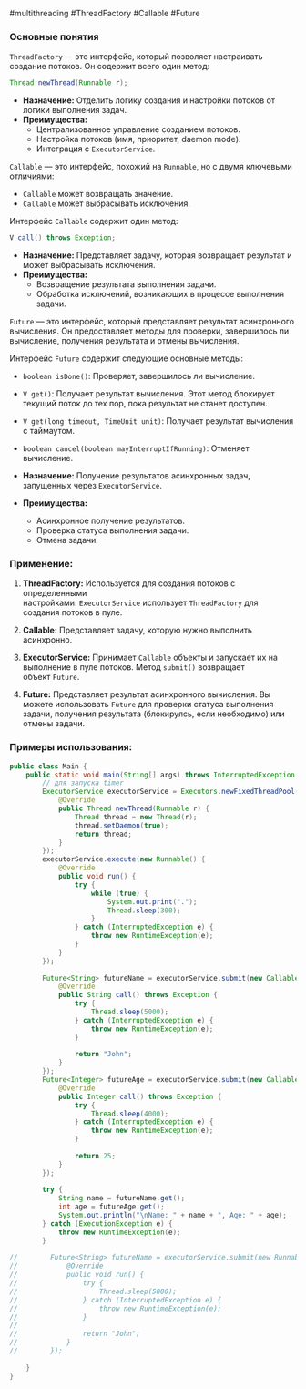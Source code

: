 #multithreading #ThreadFactory #Callable #Future
### Основные понятия

`ThreadFactory` — это интерфейс, который позволяет настраивать создание потоков. Он содержит всего один метод:

```java
Thread newThread(Runnable r);
```
- **Назначение:** Отделить логику создания и настройки потоков от логики выполнения задач.
- **Преимущества:**
    - Централизованное управление созданием потоков.
    - Настройка потоков (имя, приоритет, daemon mode).
    - Интеграция с `ExecutorService`.

`Callable` — это интерфейс, похожий на `Runnable`, но с двумя ключевыми отличиями:

- `Callable` может возвращать значение.
- `Callable` может выбрасывать исключения.

Интерфейс `Callable` содержит один метод:

```java
V call() throws Exception;
```
- **Назначение:** Представляет задачу, которая возвращает результат и может выбрасывать исключения.
- **Преимущества:**
    - Возвращение результата выполнения задачи.
    - Обработка исключений, возникающих в процессе выполнения задачи.

`Future` — это интерфейс, который представляет результат асинхронного вычисления. Он предоставляет методы для проверки, завершилось ли вычисление, получения результата и отмены вычисления.

Интерфейс `Future` содержит следующие основные методы:

- `boolean isDone()`: Проверяет, завершилось ли вычисление.
- `V get()`: Получает результат вычисления. Этот метод блокирует текущий поток до тех пор, пока результат не станет доступен.
- `V get(long timeout, TimeUnit unit)`: Получает результат вычисления с таймаутом.
- `boolean cancel(boolean mayInterruptIfRunning)`: Отменяет вычисление.

- **Назначение:** Получение результатов асинхронных задач, запущенных через `ExecutorService`.
    
- **Преимущества:**
    - Асинхронное получение результатов.
    - Проверка статуса выполнения задачи.
    - Отмена задачи.

### Применение:

1. **ThreadFactory:** Используется для создания потоков с определенными настройками. `ExecutorService` использует `ThreadFactory` для создания потоков в пуле.
    
2. **Callable:** Представляет задачу, которую нужно выполнить асинхронно.
    
3. **ExecutorService:** Принимает `Callable` объекты и запускает их на выполнение в пуле потоков. Метод `submit()` возвращает объект `Future`.
    
4. **Future:** Представляет результат асинхронного вычисления. Вы можете использовать `Future` для проверки статуса выполнения задачи, получения результата (блокируясь, если необходимо) или отмены задачи.

### Примеры использования:

```java
public class Main {  
    public static void main(String[] args) throws InterruptedException {  
        // для запуска timer  
        ExecutorService executorService = Executors.newFixedThreadPool(3, new ThreadFactory() {  
            @Override  
            public Thread newThread(Runnable r) {  
                Thread thread = new Thread(r);  
                thread.setDaemon(true);  
                return thread;  
            }  
        });  
        executorService.execute(new Runnable() {  
            @Override  
            public void run() {  
                try {  
                    while (true) {  
                        System.out.print(".");  
                        Thread.sleep(300);  
                    }  
                } catch (InterruptedException e) {  
                    throw new RuntimeException(e);  
                }  
            }  
        });  
  
        Future<String> futureName = executorService.submit(new Callable<String>() {  
            @Override  
            public String call() throws Exception {  
                try {  
                    Thread.sleep(5000);  
                } catch (InterruptedException e) {  
                    throw new RuntimeException(e);  
                }  
  
                return "John";  
            }  
        });  
        Future<Integer> futureAge = executorService.submit(new Callable<Integer>() {  
            @Override  
            public Integer call() throws Exception {  
                try {  
                    Thread.sleep(4000);  
                } catch (InterruptedException e) {  
                    throw new RuntimeException(e);  
                }  
  
                return 25;  
            }  
        });  
  
        try {  
            String name = futureName.get();  
            int age = futureAge.get();  
            System.out.println("\nName: " + name + ", Age: " + age);  
        } catch (ExecutionException e) {  
            throw new RuntimeException(e);  
        }  
  
//        Future<String> futureName = executorService.submit(new Runnable() {  
//            @Override  
//            public void run() {  
//                try {  
//                    Thread.sleep(5000);  
//                } catch (InterruptedException e) {  
//                    throw new RuntimeException(e);  
//                }  
//  
//                return "John";  
//            }  
//        });  
  
    }  
}
```


